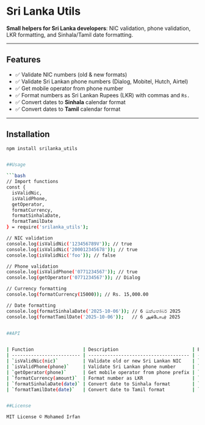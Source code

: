 # Sri Lanka Utils

**Small helpers for Sri Lanka developers**: NIC validation, phone validation, LKR formatting, and Sinhala/Tamil date formatting.  

---

## Features

- ✅ Validate NIC numbers (old & new formats)  
- ✅ Validate Sri Lankan phone numbers (Dialog, Mobitel, Hutch, Airtel)  
- ✅ Get mobile operator from phone number  
- ✅ Format numbers as Sri Lankan Rupees (LKR) with commas and `Rs.`  
- ✅ Convert dates to **Sinhala** calendar format  
- ✅ Convert dates to **Tamil** calendar format  

---

## Installation

```bash
npm install srilanka_utils


##Usage

```bash
// Import functions
const { 
  isValidNic, 
  isValidPhone, 
  getOperator, 
  formatCurrency, 
  formatSinhalaDate, 
  formatTamilDate 
} = require('srilanka_utils');

// NIC validation
console.log(isValidNic('123456789V')); // true
console.log(isValidNic('200012345678')); // true
console.log(isValidNic('foo')); // false

// Phone validation
console.log(isValidPhone('0771234567')); // true
console.log(getOperator('0771234567')); // Dialog

// Currency formatting
console.log(formatCurrency(15000)); // Rs. 15,000.00

// Date formatting
console.log(formatSinhalaDate('2025-10-06')); // 6 ඔක්තෝබර් 2025
console.log(formatTamilDate('2025-10-06'));   // 6 அக்டோபர் 2025


##API


| Function                  | Description                           | Example                                              |
| ------------------------- | ------------------------------------- | ---------------------------------------------------- |
| `isValidNic(nic)`         | Validate old or new Sri Lankan NIC    | `isValidNic('123456789V') // true`                   |
| `isValidPhone(phone)`     | Validate Sri Lankan phone number      | `isValidPhone('0771234567') // true`                 |
| `getOperator(phone)`      | Get mobile operator from phone prefix | `getOperator('0771234567') // Dialog`                |
| `formatCurrency(amount)`  | Format number as LKR                  | `formatCurrency(15000) // Rs. 15,000.00`             |
| `formatSinhalaDate(date)` | Convert date to Sinhala format        | `formatSinhalaDate('2025-10-06') // 6 ඔක්තෝබර් 2025` |
| `formatTamilDate(date)`   | Convert date to Tamil format          | `formatTamilDate('2025-10-06') // 6 அக்டோபர் 2025`   |


##License

MIT License © Mohamed Irfan